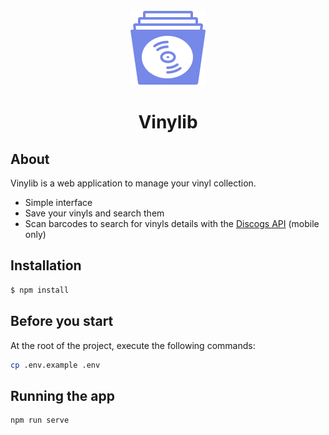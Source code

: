 <div align="center">
	<img src="/src/assets/logo.svg" width="120" alt="vinilib"/>
  <h1>Vinylib</h1>
</div>

## About

Vinylib is a web application to manage your vinyl collection.

- Simple interface
- Save your vinyls and search them
- Scan barcodes to search for vinyls details with the [Discogs API](https://www.discogs.com/developers) (mobile only)

## Installation
```bash
$ npm install
```

## Before you start
At the root of the project, execute the following commands:
```bash
cp .env.example .env
```

## Running the app
```bash
npm run serve
```

